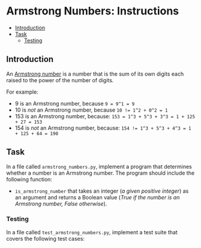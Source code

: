 # Armstrong Numbers: Instructions

- [Introduction](#introduction)
- [Task](#task)
  - [Testing](#testing)

## Introduction

An [Armstrong number][armstrong-number] is a number that is the sum of its own
digits each raised to the power of the number of digits.

For example:

- 9 is an Armstrong number, because `9 = 9^1 = 9`
- 10 is _not_ an Armstrong number, because `10 != 1^2 + 0^2 = 1`
- 153 is an Armstrong number, because:
  `153 = 1^3 + 5^3 + 3^3 = 1 + 125 + 27 = 153`
- 154 is _not_ an Armstrong number, because:
  `154 != 1^3 + 5^3 + 4^3 = 1 + 125 + 64 = 190`

## Task

In a file called `armstrong_numbers.py`, implement a program that determines
whether a number is an Armstrong number. The program should include the
following function:

- `is_armstrong_number` that takes an integer (_a given positive integer_) as an
  argument and returns a Boolean value (_True if the number is an Armstrong
  number, False otherwise_).

### Testing

In a file called `test_armstrong_numbers.py`, implement a test suite that covers
the following test cases:

[armstrong-number]: https://en.wikipedia.org/wiki/Narcissistic_number
